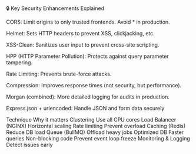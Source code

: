 🔒 Key Security Enhancements Explained

CORS: Limit origins to only trusted frontends. Avoid * in production.

Helmet: Sets HTTP headers to prevent XSS, clickjacking, etc.

XSS-Clean: Sanitizes user input to prevent cross-site scripting.

HPP (HTTP Parameter Pollution): Protects against query parameter tampering.

Rate Limiting: Prevents brute-force attacks.

Compression: Improves response times (not security, but performance).

Morgan (combined): More detailed logging for audits in production.

Express.json + urlencoded: Handle JSON and form data securely

Technique	Why it matters
Clustering	Use all CPU cores
Load Balancer (NGINX)	Horizontal scaling
Rate limiting	Prevent overload
Caching (Redis)	Reduce DB load
Queue (BullMQ)	Offload heavy jobs
Optimized DB	Faster queries
Non-blocking code	Prevent event loop freeze
Monitoring & Logging	Detect issues early